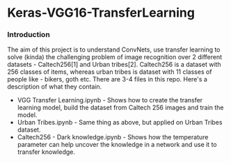 # Keras-VGG16-TransferLearning

### Introduction
The aim of this project is to understand ConvNets, use transfer learning to solve (kinda) the challenging problem of image recognition over 2 different datasets - Caltech256[1] and Urban tribes[2]. Caltech256 is a dataset with 256 classes of items, whereas urban tribes is dataset with 11 classes of people like - bikers, goth etc. There are 3-4 files in this repo. Here's a description of what they contain.

* VGG Transfer Learning.ipynb - Shows how to create the transfer learning model, build the dataset from Caltech 256 images and train the model.
* Urban Tribes.ipynb - Same thing as above, but applied on Urban Tribes dataset.
* Caltech256 - Dark knowledge.ipynb - Shows how the temperature parameter can help uncover the knowledge in a network and use it to transfer knowledge.
